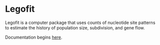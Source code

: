 Legofit
=======

Legofit is a computer package that uses counts of nucleotide site
patterns to estimate the history of population size, subdivision, and
gene flow.

Documentation begins
[here](http://alanrogers.github.io/legofit/html/index.html).
